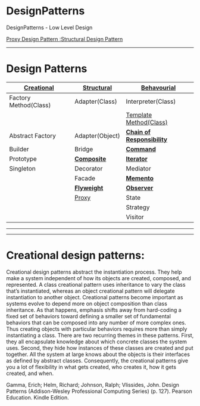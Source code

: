 # DesignPatterns
DesignPatterns - Low Level Design

[Proxy Design Pattern :Structural Design Pattern](https://youtu.be/9MxHKlVc6ZM)


---
# Design Patterns

|<b>[**Creational**]()</b>|<b>[**Structural**]()</b>|[**Behavourial**]()</b>|
|---|---|---|
|Factory Method(Class)|Adapter(Class)|Interpreter(Class)|
|||[Template Method(Class)](https://github.com/vishal637yadav/DesignPatterns/blob/master/src/document/md/Template-Design-Pattern.md)|
|Abstract Factory|Adapter(Object)|[<b>Chain of Responsibility</b>](https://github.com/vishal637yadav/DesignPatterns/blob/master/src/document/md/Chain-of-Responsibility-Pattern.md)|
|Builder|Bridge|<b>[Command](https://github.com/vishal637yadav/DesignPatterns/blob/master/src/document/md/Command-Design-Pattern.md)</b>|
|Prototype|[<b>Composite</b>](https://github.com/vishal637yadav/DesignPatterns/blob/master/src/document/md/Composite-Design-Pattern.md)|[<b>Iterator</b>](https://github.com/vishal637yadav/DesignPatterns/blob/master/src/document/md/Iterator-Behavioral-Design-Pattern.md)|
|Singleton|Decorator|Mediator|
||Facade|[**Memento**](https://github.com/vishal637yadav/DesignPatterns/blob/master/src/document/md/Memento-Design-Pattern.md)|
||[<b>Flyweight</b>](https://github.com/vishal637yadav/DesignPatterns/blob/master/src/document/md/FlyweightDesignPattern.md)|[<b>Observer</b>](https://github.com/vishal637yadav/DesignPatterns/blob/master/src/document/md/Observer-Design-Pattern.md)|
||[Proxy](https://github.com/vishal637yadav/DesignPatterns/blob/master/src/document/md/Proxy-Theory.md)|State|
|||Strategy|
|||Visitor|

---

---
# Creational design patterns:
Creational design patterns abstract the instantiation process. They help make a system independent of how its objects are created, composed, and represented. A class creational pattern uses inheritance to vary the class that’s instantiated, whereas an object creational pattern will delegate instantiation to another object. Creational patterns become important as systems evolve to depend more on object composition than class inheritance. As that happens, emphasis shifts away from hard-coding a fixed set of behaviors toward defining a smaller set of fundamental behaviors that can be composed into any number of more complex ones. Thus creating objects with particular behaviors requires more than simply instantiating a class. There are two recurring themes in these patterns. First, they all encapsulate knowledge about which concrete classes the system uses. Second, they hide how instances of these classes are created and put together. All the system at large knows about the objects is their interfaces as defined by abstract classes. Consequently, the creational patterns give you a lot of flexibility in what gets created, who creates it, how it gets created, and when.

Gamma, Erich; Helm, Richard; Johnson, Ralph; Vlissides, John. Design Patterns (Addison-Wesley Professional Computing Series) (p. 127). Pearson Education. Kindle Edition. 
